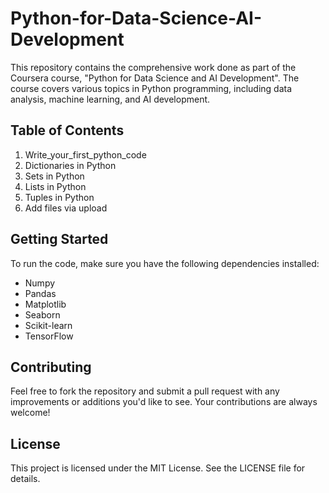 # Python-for-Data-Science-AI-Development
This repository contains the comprehensive work done as part of the Coursera course, "Python for Data Science and AI Development". The course covers various topics in Python programming, including data analysis, machine learning, and AI development.

## Table of Contents

1. Write_your_first_python_code
2. Dictionaries in Python
3. Sets in Python
4. Lists in Python
5. Tuples in Python
6. Add files via upload

## Getting Started

To run the code, make sure you have the following dependencies installed:

- Numpy
- Pandas
- Matplotlib
- Seaborn
- Scikit-learn
- TensorFlow

## Contributing

Feel free to fork the repository and submit a pull request with any improvements or additions you'd like to see. Your contributions are always welcome!

## License

This project is licensed under the MIT License. See the LICENSE file for details.
